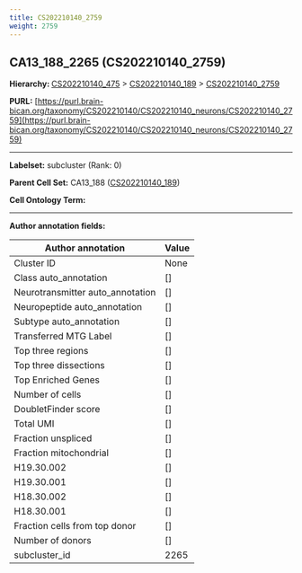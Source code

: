 ```yaml
---
title: CS202210140_2759
weight: 2759
---
```

## CA13_188_2265 (CS202210140_2759)
<b>Hierarchy: </b>
[CS202210140_475](../CS202210140_475) >
[CS202210140_189](../CS202210140_189) >
[CS202210140_2759](../CS202210140_2759)

**PURL:** [https://purl.brain-bican.org/taxonomy/CS202210140/CS202210140_neurons/CS202210140_2759](https://purl.brain-bican.org/taxonomy/CS202210140/CS202210140_neurons/CS202210140_2759)

---


**Labelset:** subcluster (Rank: 0)

**Parent Cell Set:** CA13_188 ([CS202210140_189](../CS202210140_189))



**Cell Ontology Term:** 

[MARKER GENES.]: #


---

[TRANSFERRED ANNOTATIONS.]: #


[AUTHOR ANNOTATION FIELDS.]: #


**Author annotation fields:**

| Author annotation | Value |
|-------------------|-------|
|Cluster ID|None|
|Class auto_annotation|[]|
|Neurotransmitter auto_annotation|[]|
|Neuropeptide auto_annotation|[]|
|Subtype auto_annotation|[]|
|Transferred MTG Label|[]|
|Top three regions|[]|
|Top three dissections|[]|
|Top Enriched Genes|[]|
|Number of cells|[]|
|DoubletFinder score|[]|
|Total UMI|[]|
|Fraction unspliced|[]|
|Fraction mitochondrial|[]|
|H19.30.002|[]|
|H19.30.001|[]|
|H18.30.002|[]|
|H18.30.001|[]|
|Fraction cells from top donor|[]|
|Number of donors|[]|
|subcluster_id|2265|
